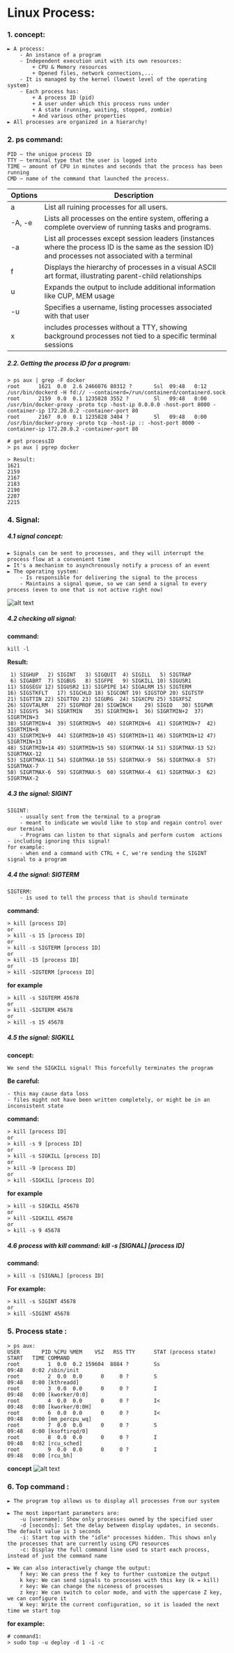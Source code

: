 # Linux Process:

### 1. concept:
```
► A process:
    - An instance of a program
    - Independent execution unit with its own resources:
        + CPU & Memory resources
        + Opened files, network connections,...
    - It is managed by the kernel (lowest level of the operating system)
    - Each process has:
        + A process ID (pid)
        + A user under which this process runs under
        + A state (running, waiting, stopped, zombie)
        + And various other properties
► All processes are organized in a hierarchy!
```

### 2. ps command:

```
PID – the unique process ID
TTY – terminal type that the user is logged into 
TIME – amount of CPU in minutes and seconds that the process has been running 
CMD – name of the command that launched the process.
```
| Options | Description  |
| ------- | --- |
| a | List all ruining processes for all users.|
| -A, -e | Lists all processes on the entire system, offering a complete overview of running tasks and programs.|
| -a | List all processes except session leaders (instances where the process ID is the same as the session ID) and processes not associated with a terminal |
| f | Displays the hierarchy of processes in a visual ASCII art format, illustrating parent-child relationships |
| u | Expands the output to include additional information like CUP, MEM usage |
| -u | Specifies a username, listing processes associated with that user |
| x | includes processes without a TTY, showing background processes not tied to a specific terminal sessions |


##### 2.2. Getting the process ID for a program:
```
> ps aux | grep -F docker
root      1621  0.0  2.6 2466076 80312 ?       Ssl  09:48   0:12 /usr/bin/dockerd -H fd:// --containerd=/run/containerd/containerd.sock
root      2159  0.0  0.1 1235828 3552 ?        Sl   09:48   0:00 /usr/bin/docker-proxy -proto tcp -host-ip 0.0.0.0 -host-port 8000 -container-ip 172.20.0.2 -container-port 80
root      2167  0.0  0.1 1235828 3404 ?        Sl   09:48   0:00 /usr/bin/docker-proxy -proto tcp -host-ip :: -host-port 8000 -container-ip 172.20.0.2 -container-port 80

# get processID
> ps aux | pgrep docker

> Result:
1621
2159
2167
2183
2190
2207
2215
```
### 4. Signal:

##### 4.1 signal concept:
```
► Signals can be sent to processes, and they will interrupt the
process flow at a convenient time
► It's a mechanism to asynchronously notify a process of an event
► The operating system:
    - Is responsible for delivering the signal to the process
    - Maintains a signal queue, so we can send a signal to every process (even to one that is not active right now)
```
![alt text](image.png)

##### 4.2 checking all signal:

**command:**
```
kill -l
```

**Result:**
```
 1) SIGHUP	 2) SIGINT	 3) SIGQUIT	 4) SIGILL	 5) SIGTRAP
 6) SIGABRT	 7) SIGBUS	 8) SIGFPE	 9) SIGKILL	10) SIGUSR1
11) SIGSEGV	12) SIGUSR2	13) SIGPIPE	14) SIGALRM	15) SIGTERM
16) SIGSTKFLT	17) SIGCHLD	18) SIGCONT	19) SIGSTOP	20) SIGTSTP
21) SIGTTIN	22) SIGTTOU	23) SIGURG	24) SIGXCPU	25) SIGXFSZ
26) SIGVTALRM	27) SIGPROF	28) SIGWINCH	29) SIGIO	30) SIGPWR
31) SIGSYS	34) SIGRTMIN	35) SIGRTMIN+1	36) SIGRTMIN+2	37) SIGRTMIN+3
38) SIGRTMIN+4	39) SIGRTMIN+5	40) SIGRTMIN+6	41) SIGRTMIN+7	42) SIGRTMIN+8
43) SIGRTMIN+9	44) SIGRTMIN+10	45) SIGRTMIN+11	46) SIGRTMIN+12	47) SIGRTMIN+13
48) SIGRTMIN+14	49) SIGRTMIN+15	50) SIGRTMAX-14	51) SIGRTMAX-13	52) SIGRTMAX-12
53) SIGRTMAX-11	54) SIGRTMAX-10	55) SIGRTMAX-9	56) SIGRTMAX-8	57) SIGRTMAX-7
58) SIGRTMAX-6	59) SIGRTMAX-5	60) SIGRTMAX-4	61) SIGRTMAX-3	62) SIGRTMAX-2
```

##### 4.3 the signal: SIGINT
```
SIGINT:
    - usually sent from the terminal to a program
    - meant to indicate we would like to stop and regain control over our terminal
    - Programs can listen to that signals and perform custom  actions - including ignoring this signal!
for example:
    - when end a command with CTRL + C, we're sending the SIGINT signal to a program
```

##### 4.4 the signal: SIGTERM
```
SIGTERM:
    - is used to tell the process that is should terminate
```

**command:**
```
> kill [process ID]
or
> kill -s 15 [process ID]
or
> kill -s SIGTERM [process ID]
or
> kill -15 [process ID]
or
> kill -SIGTERM [process ID]
```

**for example**
```
> kill -s SIGTERM 45678
or
> kill -SIGTERM 45678
or
> kill -s 15 45678

```

##### 4.5 the signal: SIGKILL

**concept:**
```
We send the SIGKILL signal! This forcefully terminates the program
```

**Be careful:**
```
- this may cause data loss
- files might not have been written completely, or might be in an inconsistent state
```

**command:**
```
> kill [process ID]
or
> kill -s 9 [process ID]
or
> kill -s SIGKILL [process ID]
or
> kill -9 [process ID]
or
> kill -SIGKILL [process ID]
```

**for example**
```
> kill -s SIGKILL 45678
or
> kill -SIGKILL 45678
or
> kill -s 9 45678

```


##### 4.6 process with kill command: kill -s [SIGNAL] [process ID]

**command:**
```
> kill -s [SIGNAL] [process ID]
```

**For example:**
```
> kill -s SIGINT 45678
or
> kill -SIGINT 45678
```


### 5. Process state :
```
> ps aux:
USER       PID %CPU %MEM    VSZ   RSS TTY      STAT (process state) START   TIME COMMAND
root         1  0.0  0.2 159604  8884 ?        Ss                   09:48   0:02 /sbin/init
root         2  0.0  0.0      0     0 ?        S                    09:48   0:00 [kthreadd]
root         3  0.0  0.0      0     0 ?        I                    09:48   0:00 [kworker/0:0]
root         4  0.0  0.0      0     0 ?        I<                   09:48   0:00 [kworker/0:0H]
root         6  0.0  0.0      0     0 ?        I<                   09:48   0:00 [mm_percpu_wq]
root         7  0.0  0.0      0     0 ?        S                    09:48   0:00 [ksoftirqd/0]
root         8  0.0  0.0      0     0 ?        I                    09:48   0:02 [rcu_sched]
root         9  0.0  0.0      0     0 ?        I                    09:48   0:00 [rcu_bh]
```

**concept**
![alt text](image-1.png)

### 6. Top command :
```
► The program top allows us to display all processes from our system

► The most important parameters are:
    -u [username]: Show only processes owned by the specified user
    -d [seconds]: Set the delay between display updates, in seconds. The default value is 3 seconds
    -i: Start top with the "idle" processes hidden. This shows only the processes that are currently using CPU resources
    -c: Display the full command line used to start each process, instead of just the command name

► We can also interactively change the output:
    f key: We can press the f key to further customize the output
    k key: We can send signals to processes with this key (k = kill)
    r key: We can change the niceness of processes
    z key: We can switch to color mode, and with the uppercase Z key, we can configure it
    W key: Write the current configuration, so it is loaded the next
time we start top
```

**for example:**
```
# command1:
> sudo top -u deploy -d 1 -i -c
```